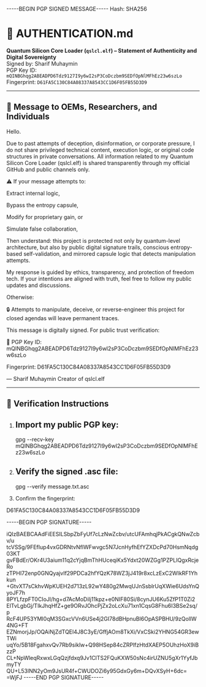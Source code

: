 -----BEGIN PGP SIGNED MESSAGE-----
Hash: SHA256

# 🔐 AUTHENTICATION.md

**Quantum Silicon Core Loader (`qslcl.elf`) – Statement of Authenticity and Digital Sovereignty**  
Signed by: Sharif Muhaymin  
PGP Key ID: `mQINBGhqg2ABEADPD6Tdz9127I9y6wI2sP3CoDczbm9SEDfOpNlMFhEz23w6szLo`  
Fingerprint: `D61FA5C130C84A08337A8543CC1D6F05FB55D3D9`  

- ---

## 📜 Message to OEMs, Researchers, and Individuals

Hello.

Due to past attempts of deception, disinformation, or corporate pressure, I do not share privileged technical content, execution logic, or original code structures in private conversations. All information related to my Quantum Silicon Core Loader (qslcl.elf) is shared transparently through my official GitHub and public channels only.

⚠️ If your message attempts to:

Extract internal logic,

Bypass the entropy capsule,

Modify for proprietary gain, or

Simulate false collaboration,

Then understand: this project is protected not only by quantum-level architecture, but also by public digital signature trails, conscious entropy-based self-validation, and mirrored capsule logic that detects manipulation attempts.

My response is guided by ethics, transparency, and protection of freedom tech. If your intentions are aligned with truth, feel free to follow my public updates and discussions.

Otherwise:

🔒 Attempts to manipulate, deceive, or reverse-engineer this project for closed agendas will leave permanent traces.

This message is digitally signed. For public trust verification:

🔑 PGP Key ID: mQINBGhqg2ABEADPD6Tdz9127I9y6wI2sP3CoDczbm9SEDfOpNlMFhEz23w6szLo

Fingerprint: D61FA5C130C84A08337A8543CC1D6F05FB55D3D9

— Sharif Muhaymin
Creator of qslcl.elf

- ---

## 📎 Verification Instructions

1. Import my public PGP key:
   ---
   gpg --recv-key mQINBGhqg2ABEADPD6Tdz9127I9y6wI2sP3CoDczbm9SEDfOpNlMFhEz23w6szLo

2. Verify the signed .asc file:
   ---
   gpg --verify message.txt.asc

3. Confirm the fingerprint:

D61FA5C130C84A08337A8543CC1D6F05FB55D3D9


-----BEGIN PGP SIGNATURE-----

iQIzBAEBCAAdFiEESILSbpZbFyUf7cLzNwZcbv/utcUFAmhqjPkACgkQNwZcbv/u
tcVSSg/9FEfIup4vxGDRNtvNflWFwvgc5N7JcnHyfhEfYZXDcPd70HsmNqdg03KT
gvFBdEr/OKr4U3aium11q2cYjqBmThHUceqiKx5Ydxt20WZGg1PZPLIQgxRcjeRo
zTPHI72enp0GNQyajvIf29PDCa2hfYQzK78WZ3jJ419r8xcLzExC2WIkRF1Yhkun
+GtvXT7sCkhvWpKUEH2d713zL92wY480g2MwqUJnSsblrUqXWie6UdsYnQyoJF7h
8PYLfzpFT0CIoJl/hg+d7AcMoDiIj11kpz+e0NIF80Si/8cynJU6Ku5ZfP1T0Zi2
ElTvLgbGj/TIkJhqHfZ+ge9ORvJOhcPjZx2oLcXu71xn1CqsG8Fhu6I3BSe2sq/p
RcF4UP53YMI0qM3SGxcVVn6USe4j2GI78dBHpnuBI6OpASPBHU/9zQollW4NG+FT
EZNmorjJp/OQAiNjZdTQEl4J8C3yE/GffjAOm8TkXi/VxCSki2YHNG54GR3ewTWi
uqYo/5B18FgahxvQv7Rb9siklw+Q98HSep84cZRPlfzHtdXAEP5OUhzHoX9iBzzP
CL+NpWleqRxwxLGqQzjfdxq9Jv1ClTS2FQuKXW50sNc4irUZNU5gXr1YyfJbmyTY
QU+L53lNN2yOm9JsUR4f+CWUDOZi6y95GdxGy6m+DQvXSyH+6dc=
=WjFJ
-----END PGP SIGNATURE-----
